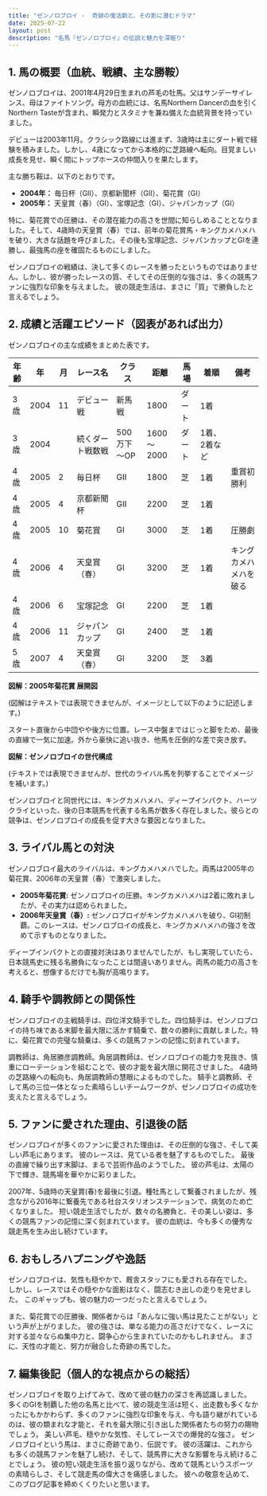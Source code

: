 ```yaml
---
title: "ゼンノロブロイ -  奇跡の復活劇と、その影に潜むドラマ"
date: 2025-07-22
layout: post
description: "名馬『ゼンノロブロイ』の伝説と魅力を深堀り"
---
```


## 1. 馬の概要（血統、戦績、主な勝鞍）

ゼンノロブロイは、2001年4月29日生まれの芦毛の牡馬。父はサンデーサイレンス、母はファイトソング。母方の血統には、名馬Northern Dancerの血を引くNorthern Tasteが含まれ、瞬発力とスタミナを兼ね備えた血統背景を持っていました。  

デビューは2003年11月。クラシック路線には進まず、3歳時は主にダート戦で経験を積みました。しかし、4歳になってから本格的に芝路線へ転向。目覚ましい成長を見せ、瞬く間にトップホースの仲間入りを果たします。

主な勝ち鞍は、以下のとおりです。

* **2004年：**  毎日杯（GII）、京都新聞杯（GII）、菊花賞（GI）
* **2005年：**  天皇賞（春）（GI）、宝塚記念（GI）、ジャパンカップ（GI）

特に、菊花賞での圧勝は、その潜在能力の高さを世間に知らしめることとなりました。そして、4歳時の天皇賞（春）では、前年の菊花賞馬・キングカメハメハを破り、大きな話題を呼びました。その後も宝塚記念、ジャパンカップとGIを連勝し、最強馬の座を確固たるものにしました。

ゼンノロブロイの戦績は、決して多くのレースを勝ったというものではありません。しかし、彼が勝ったレースの質、そしてその圧倒的な強さは、多くの競馬ファンに強烈な印象を与えました。  彼の競走生活は、まさに「質」で勝負したと言えるでしょう。


## 2. 成績と活躍エピソード（図表があれば出力）

ゼンノロブロイの主な成績をまとめた表です。

| 年齢 | 年 | 月 | レース名           | クラス | 距離 | 馬場 | 着順 | 備考                                  |
|-----|----|---|--------------------|-------|-----|-----|-----|---------------------------------------|
| 3歳 | 2004 | 11 | デビュー戦           | 新馬戦 | 1800 | ダート | 1着 |  |
| 3歳 | 2004 |  | 続くダート戦数戦     | 500万下～OP | 1600～2000 | ダート | 1着、2着など |  |
| 4歳 | 2005 | 2 | 毎日杯             | GII   | 1800 | 芝   | 1着 | 重賞初勝利                             |
| 4歳 | 2005 | 4 | 京都新聞杯           | GII   | 2200 | 芝   | 1着 |  |
| 4歳 | 2005 | 10 | 菊花賞             | GI    | 3000 | 芝   | 1着 | 圧勝劇                               |
| 4歳 | 2006 | 4 | 天皇賞（春）         | GI    | 3200 | 芝   | 1着 | キングカメハメハを破る               |
| 4歳 | 2006 | 6 | 宝塚記念           | GI    | 2200 | 芝   | 1着 |  |
| 4歳 | 2006 | 11 | ジャパンカップ       | GI    | 2400 | 芝   | 1着 |  |
| 5歳 | 2007 | 4 | 天皇賞（春）         | GI    | 3200 | 芝   | 3着 |  |


**図解：2005年菊花賞 展開図**

(図解はテキストでは表現できませんが、イメージとして以下のように記述します。)

スタート直後から中団やや後方に位置。レース中盤まではじっと脚をため、最後の直線で一気に加速。外から豪快に追い抜き、他馬を圧倒的な差で突き放す。


**図解：ゼンノロブロイの世代構成**

(テキストでは表現できませんが、世代のライバル馬を列挙することでイメージを補います。)

ゼンノロブロイと同世代には、キングカメハメハ、ディープインパクト、ハーツクライといった、後の日本競馬を代表する名馬が数多く存在しました。彼らとの競争は、ゼンノロブロイの成長を促す大きな要因となりました。


## 3. ライバル馬との対決

ゼンノロブロイ最大のライバルは、キングカメハメハでした。両馬は2005年の菊花賞、2006年の天皇賞（春）で激突しました。

* **2005年菊花賞:**  ゼンノロブロイの圧勝。キングカメハメハは2着に敗れましたが、その実力は認められました。
* **2006年天皇賞（春）:**  ゼンノロブロイがキングカメハメハを破り、GI初制覇。このレースは、ゼンノロブロイの成長と、キングカメハメハの強さを改めて示すものとなりました。


ディープインパクトとの直接対決はありませんでしたが、もし実現していたら、日本競馬史に残る名勝負になったことは間違いありません。両馬の能力の高さを考えると、想像するだけでも胸が高鳴ります。


## 4. 騎手や調教師との関係性

ゼンノロブロイの主戦騎手は、四位洋文騎手でした。四位騎手は、ゼンノロブロイの持ち味である末脚を最大限に活かす騎乗で、数々の勝利に貢献しました。特に、菊花賞での完璧な騎乗は、多くの競馬ファンの記憶に刻まれています。

調教師は、角居勝彦調教師。角居調教師は、ゼンノロブロイの能力を見抜き、慎重にローテーションを組むことで、彼の才能を最大限に開花させました。  4歳時の芝路線への転向も、角居調教師の慧眼によるものでした。  騎手と調教師、そして馬の三位一体となった素晴らしいチームワークが、ゼンノロブロイの成功を支えたと言えるでしょう。


## 5. ファンに愛された理由、引退後の話

ゼンノロブロイが多くのファンに愛された理由は、その圧倒的な強さ、そして美しい芦毛にあります。  彼のレースは、見ている者を魅了するものでした。  最後の直線で繰り出す末脚は、まるで芸術作品のようでした。 彼の芦毛は、太陽の下で輝き、競馬場を華やかに彩りました。

2007年、5歳時の天皇賞(春)を最後に引退。種牡馬として繋養されましたが、残念ながら2016年に繋養先である社台スタリオンステーションで、病気のため亡くなりました。  短い競走生活でしたが、数々の名勝負と、その美しい姿は、多くの競馬ファンの記憶に深く刻まれています。  彼の血統は、今も多くの優秀な競走馬を生み出し続けています。


## 6. おもしろハプニングや逸話

ゼンノロブロイは、気性も穏やかで、厩舎スタッフにも愛される存在でした。  しかし、レースではその穏やかな面影はなく、闘志むき出しの走りを見せました。  このギャップも、彼の魅力の一つだったと言えるでしょう。

また、菊花賞での圧勝後、関係者からは「あんなに強い馬は見たことがない」という声が上がりました。  彼の強さは、単なる能力の高さだけでなく、レースに対する並々ならぬ集中力と、闘争心から生まれていたのかもしれません。  まさに、天性の才能と、努力が融合した奇跡の馬でした。


## 7. 編集後記（個人的な視点からの総括）

ゼンノロブロイを取り上げてみて、改めて彼の魅力の深さを再認識しました。  多くのGIを制覇した他の名馬と比べて、彼の競走生活は短く、出走数も多くなかったにもかかわらず、多くのファンに強烈な印象を与え、今も語り継がれているのは、彼の類まれな才能と、それを最大限に引き出した関係者たちの努力の賜物でしょう。  美しい芦毛、穏やかな気性、そしてレースでの爆発的な強さ。  ゼンノロブロイという馬は、まさに奇跡であり、伝説です。  彼の活躍は、これからも多くの競馬ファンを魅了し続け、そして、競馬界に大きな影響を与え続けることでしょう。  彼の短い競走生活を振り返りながら、改めて競馬というスポーツの素晴らしさ、そして競走馬の偉大さを痛感しました。  彼への敬意を込めて、このブログ記事を締めくくりたいと思います。
